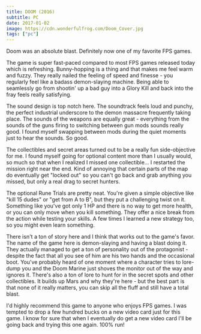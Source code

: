 ```yaml
---
title: DOOM (2016)
subtitle: PC
date: 2017-01-02
image: https://cdn.wonderfulfrog.com/Doom_Cover.jpg
tags: ["pc"]
---
```


Doom was an absolute blast. Definitely now one of my favorite FPS games.

The game is super fast-paced compared to most FPS games released today which is refreshing. Bunny-hopping is a thing and that makes me feel warm and fuzzy. They really nailed the feeling of speed and finesse - you regularly feel like a badass demon-slaying machine. Being able to seamlessly go from shootin' up a bad guy into a Glory Kill and back into the fray feels really satisfying.

The sound design is top notch here. The soundtrack feels loud and punchy, the perfect industrial underscore to the demon massacre frequently taking place. The sounds of the weapons are equally great - everything from the sounds of the guns firing to switching between gun mods sounds really good. I found myself swapping between mods during the quiet moments just to hear the sounds. So good.

The collectibles and secret areas turned out to be a really fun side-objective for me. I found myself going for optional content more than I usually would, so much so that when I realized I missed one collectible... I restarted the mission right near the end. Kind of annoying that certain parts of the map do eventually get "locked out" so you can't go back and grab anything you missed, but only a real drag to secret hunters.

The optional Rune Trials are pretty neat. You're given a simple objective like "kill 15 dudes" or "get from A to B", but they put a challenging twist on it. Something like you've got only 1 HP and there is no way to get more health, or you can only move when you kill something. They offer a nice break from the action while testing your skills. A few times I learned a new strategy too, so you might even learn something.

There isn't a ton of story here and I think that works out to the game's favor. The name of the game here is demon-slaying and having a blast doing it. They actually managed to get a ton of personality out of the protagonist - despite the fact that all you see of him are his two hands and the occasional boot. You've probably heard of one moment where a character tries to lore-dump you and the Doom Marine just shoves the monitor out of the way and ignores it. There's also a ton of lore to hunt for in the secret spots and other collectibles. It builds up Mars and why they're here - but the best part is that none of it really matters, you can skip all the fluff and still have a total blast.

I'd highly recommend this game to anyone who enjoys FPS games. I was tempted to drop a few hundred bucks on a new video card just for this game. I know for sure that when I eventually do get a new video card I'll be going back and trying this one again. 100% run!
